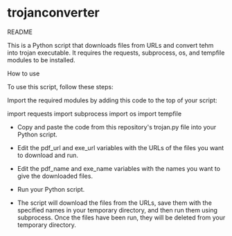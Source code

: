 # trojanconverter

README


This is a Python script that downloads files from URLs and convert tehm into trojan executable. It requires the requests, subprocess, os, and tempfile modules to be installed.

How to use


To use this script, follow these steps:

Import the required modules by adding this code to the top of your script:

import requests
import subprocess
import os
import tempfile


- Copy and paste the code from this repository's trojan.py file into your Python script.


- Edit the pdf_url and exe_url variables with the URLs of the files you want to download and run.


- Edit the pdf_name and exe_name variables with the names you want to give the downloaded files.


- Run your Python script.


- The script will download the files from the URLs, save them with the specified names in your temporary directory, and then run them using subprocess. Once the files have been run, they will be deleted from your temporary directory.
